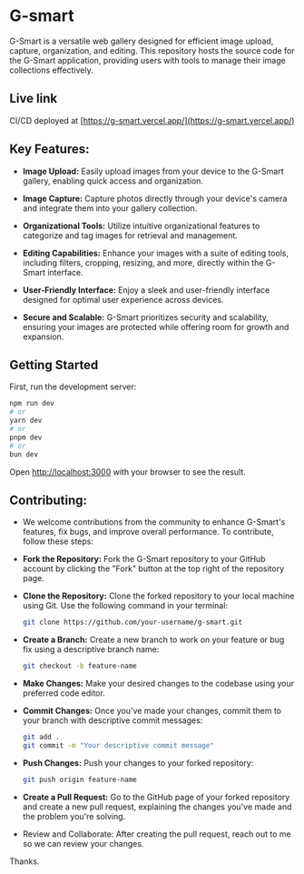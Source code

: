  # G-smart
G-Smart is a versatile web gallery designed for efficient image upload, capture, organization, and editing. This repository hosts the source code for the G-Smart application, providing users with tools to manage their image collections effectively. 

## Live link
CI/CD deployed at [https://g-smart.vercel.app/](https://g-smart.vercel.app/)

## Key Features:

- **Image Upload:** Easily upload images from your device to the G-Smart gallery, enabling quick access and organization.

- **Image Capture:** Capture photos directly through your device's camera and integrate them into your gallery collection.

- **Organizational Tools:** Utilize intuitive organizational features to categorize and tag images for retrieval and management.

- **Editing Capabilities:** Enhance your images with a suite of editing tools, including filters, cropping, resizing, and more, directly within the G-Smart interface.

- **User-Friendly Interface:** Enjoy a sleek and user-friendly interface designed for optimal user experience across devices.

- **Secure and Scalable:** G-Smart prioritizes security and scalability, ensuring your images are protected while offering room for growth and expansion.

## Getting Started

   First, run the development server:
   
   ```bash
   npm run dev
   # or
   yarn dev
   # or
   pnpm dev
   # or
   bun dev
   ```
   
   Open [http://localhost:3000](http://localhost:3000) with your browser to see the result.

##  Contributing:

- We welcome contributions from the community to enhance G-Smart's features, fix bugs, and improve overall performance. To contribute, follow these steps:

- **Fork the Repository:** Fork the G-Smart repository to your GitHub account by clicking the "Fork" button at the top right of the repository page.

- **Clone the Repository:** Clone the forked repository to your local machine using Git. Use the following command in your terminal:

  ```bash
  git clone https://github.com/your-username/g-smart.git
  ```
  
- **Create a Branch:** Create a new branch to work on your feature or bug fix using a descriptive branch name:
  
  ```bash
  git checkout -b feature-name
  ```

- **Make Changes:** Make your desired changes to the codebase using your preferred code editor.

- **Commit Changes:** Once you've made your changes, commit them to your branch with descriptive commit messages:
  
  ```bash
  git add .
  git commit -m "Your descriptive commit message"
  ```

- **Push Changes:** Push your changes to your forked repository:
  
  ```bash
  git push origin feature-name
  ```

- **Create a Pull Request:** Go to the GitHub page of your forked repository and create a new pull request, explaining the changes you've made and the problem you're solving.

- Review and Collaborate: After creating the pull request, reach out to me so we can review your changes.


Thanks.
